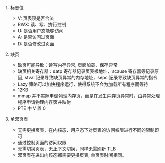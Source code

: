 1. 标志位
    * V: 页表项是否合法
    * RWX: 读、写、执行控制
    * U: 是否用户态能够访问
    * A: 是否访问过页面
    * D: 是否修改过页面


2. 缺页
    * 缺页可能导致：读写内存异常, 页面加载、保存异常
    * 缺页相关寄存器：satp 寄存器记录页表根地址，scause 寄存器等记录原因, stval 记录导致缺页异常的内存地址，sepc 记录导致缺页异常的指令
    * Lazy 策略可以加快程序运行，使得系统不会为加载所有程序而等待
    * 12KB
    * mmap 并不实际申请物理内存页，而是在发生内存页异常时，由异常处理程序申请物理内存页并映射
    * PTE 中 V 置 0 

3. 单双页表
    * 无需更换页表，在内核态、用户态下对页表的访问权限进行不同的限制即可
    * 通过控制页面的访问权限
    * 无需切换页表，无上下文切换，同样无需刷新 TLB
    * 双页表在进出内核态都需要更换页表, 单页表时间相同。
